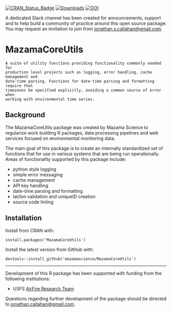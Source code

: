 [![CRAN\_Status\_Badge](https://www.r-pkg.org/badges/version/MazamaCoreUtils)](https://cran.r-project.org/package=MazamaCoreUtils)
[![Downloads](https://cranlogs.r-pkg.org/badges/MazamaCoreUtils)](https://cran.r-project.org/package=MazamaCoreUtils)
[![DOI](https://zenodo.org/badge/152321630.svg)](https://zenodo.org/badge/latestdoi/152321630)

A dedicated Slack channel has been created for announcements, support and to 
help build a community of practice around this open source package. You may 
request an invitation to join from <jonathan.s.callahan@gmail.com>.

# MazamaCoreUtils

```
A suite of utility functions providing functionality commonly needed for 
production level projects such as logging, error handling, cache management and 
date-time parsing. Functions for date-time parsing and formatting require that 
timezones be specified explicitly, avoiding a common source of error when 
working with environmental time series.
```

## Background

The MazamaCoreUtils package was created by Mazama Science to regularize
work building R packages, data processing pipelines and web services focused on 
environmental monitoring data.

The main goal of this package is to create an internally standardized set of
functions that for use in various systems that are being run operationally. 
Areas of functionality supported by this package include:

 * python style logging
 * simple error messaging
 * cache management
 * API key handling
 * date-time parsing and formatting
 * lat/lon validation and uniqueID creation
 * source code linting
 
## Installation

Install from CRAN with:

```install.packages('MazamaCoreUtils')```

Install the latest version from GitHub with:

```devtools::install_github('mazamascience/MazamaCoreUtils')```

----

Development of this R package has been supported with funding from the 
following institutions:

* USFS [AirFire Research Team](https://www.airfire.org)

Questions regarding further development of the package should be directed to 
<jonathan.callahan@gmail.com>.

